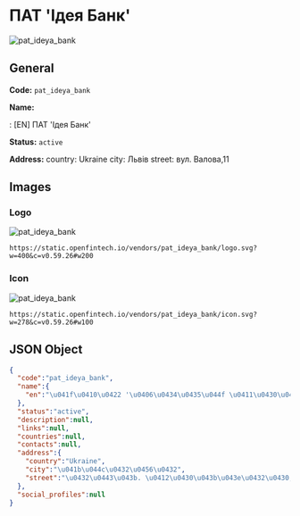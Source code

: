 
# ПАТ 'Ідея Банк' 
![pat_ideya_bank](https://static.openfintech.io/vendors/pat_ideya_bank/logo.svg?w=400&c=v0.59.26#w200)  

## General 
 
**Code:** `pat_ideya_bank` 
 
**Name:** 
 
:	[EN] ПАТ 'Ідея Банк' 
 
**Status:** `active` 
 
**Address:** 
country: Ukraine 
city: Львів 
street: вул. Валова,11 

## Images 

### Logo 
 
![pat_ideya_bank](https://static.openfintech.io/vendors/pat_ideya_bank/logo.svg?w=400&c=v0.59.26#w200)  

```
https://static.openfintech.io/vendors/pat_ideya_bank/logo.svg?w=400&c=v0.59.26#w200
```  

### Icon 
 
![pat_ideya_bank](https://static.openfintech.io/vendors/pat_ideya_bank/icon.svg?w=278&c=v0.59.26#w100)  

```
https://static.openfintech.io/vendors/pat_ideya_bank/icon.svg?w=278&c=v0.59.26#w100
```  

## JSON Object 

```json
{
  "code":"pat_ideya_bank",
  "name":{
    "en":"\u041f\u0410\u0422 '\u0406\u0434\u0435\u044f \u0411\u0430\u043d\u043a'"
  },
  "status":"active",
  "description":null,
  "links":null,
  "countries":null,
  "contacts":null,
  "address":{
    "country":"Ukraine",
    "city":"\u041b\u044c\u0432\u0456\u0432",
    "street":"\u0432\u0443\u043b. \u0412\u0430\u043b\u043e\u0432\u0430,11"
  },
  "social_profiles":null
}
```  

